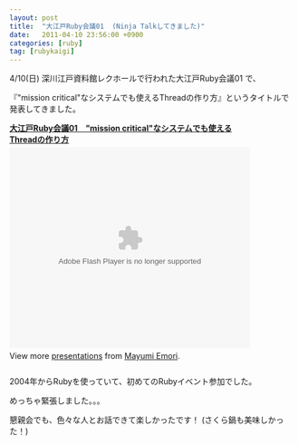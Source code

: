 ```yaml
---
layout: post
title:  "大江戸Ruby会議01  (Ninja Talkしてきました)"
date:   2011-04-10 23:56:00 +0900
categories: [ruby]
tag: [rubykaigi]
---
```

4/10(日) 深川江戸資料館レクホールで行われた大江戸Ruby会議01 で、

『"mission critical"なシステムでも使えるThreadの作り方』というタイトルで発表してきました。


<div style="width:425px" id="__ss_7577766">
  <strong style="display:block;margin:12px 0 4px">
    <a href="http://www.slideshare.net/MayumiEmori/ruby01-7577766" title="大江戸Ruby会議01　&quot;mission critical&quot;なシステムでも使えるThreadの作り方">大江戸Ruby会議01　&quot;mission critical&quot;なシステムでも使えるThreadの作り方</a>
  </strong>
  <object id="__sse7577766" width="425" height="355">
    <param name="movie" value="http://static.slidesharecdn.com/swf/ssplayer2.swf?doc=ruby01-110410094032-phpapp02&stripped_title=ruby01-7577766&userName=MayumiEmori" /><param name="allowFullScreen" value="true"/>
    <param name="allowScriptAccess" value="always"/>
    <embed name="__sse7577766" src="http://static.slidesharecdn.com/swf/ssplayer2.swf?doc=ruby01-110410094032-phpapp02&stripped_title=ruby01-7577766&userName=MayumiEmori" type="application/x-shockwave-flash" allowscriptaccess="always" allowfullscreen="true" width="425" height="355">
  </object>
  <div style="padding:5px 0 12px">View more <a href="http://www.slideshare.net/">presentations</a> from <a href="http://www.slideshare.net/MayumiEmori">Mayumi Emori</a>.</div>
</div>


2004年からRubyを使っていて、初めてのRubyイベント参加でした。

めっちゃ緊張しました。。。


懇親会でも、色々な人とお話できて楽しかったです！
(さくら鍋も美味しかった！)
